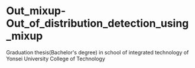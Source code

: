 # Out_mixup-Out_of_distribution_detection_using_mixup
Graduation thesis(Bachelor's degree) in school of integrated technology of Yonsei University College of Technology
